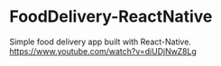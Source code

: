 # FoodDelivery-ReactNative
Simple food delivery app built with React-Native. https://www.youtube.com/watch?v=diUDjNwZ8Lg

